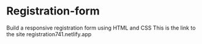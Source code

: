 # Registration-form

Build a responsive registration form using HTML and CSS
This is the link to the site registration741.netlify.app
